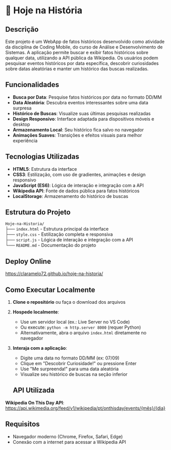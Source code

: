 # 📅 Hoje na História

## Descrição
Este projeto é um WebApp de fatos históricos desenvolvido como atividade da disciplina de Coding Mobile, do curso de Análise e Desenvolvimento de Sistemas. A aplicação permite buscar e exibir fatos históricos sobre qualquer data, utilizando a API pública da Wikipedia. Os usuários podem pesquisar eventos históricos por data específica, descobrir curiosidades sobre datas aleatórias e manter um histórico das buscas realizadas.

## Funcionalidades
- **Busca por Data**: Pesquise fatos históricos por data no formato DD/MM
- **Data Aleatória**: Descubra eventos interessantes sobre uma data surpresa
- **Histórico de Buscas**: Visualize suas últimas pesquisas realizadas
- **Design Responsivo**: Interface adaptada para dispositivos móveis e desktop
- **Armazenamento Local**: Seu histórico fica salvo no navegador
- **Animações Suaves**: Transições e efeitos visuais para melhor experiência

## Tecnologias Utilizadas
- **HTML5**: Estrutura da interface
- **CSS3**: Estilização, com uso de gradientes, animações e design responsivo
- **JavaScript (ES6)**: Lógica de interação e integração com a API
- **Wikipedia API**: Fonte de dados pública para fatos históricos
- **LocalStorage**: Armazenamento do histórico de buscas

## Estrutura do Projeto

`Hoje-na-Historia/`  
├── `index.html` - Estrutura principal da interface  
├── `style.css` - Estilização completa e responsiva  
├── `script.js` - Lógica de interação e integração com a API  
└── `README.md` - Documentação do projeto

## Deploy Online
https://claramelo72.github.io/hoje-na-historia/

## Como Executar Localmente
1. **Clone o repositório** ou faça o download dos arquivos
2. **Hospede localmente**:
   - Use um servidor local (ex.: Live Server no VS Code)
   - Ou execute: `python -m http.server 8000` (requer Python)
   - Alternativamente, abra o arquivo `index.html` diretamente no navegador
3. **Interaja com a aplicação**:
   - Digite uma data no formato DD/MM (ex: 07/09)
   - Clique em "Descobrir Curiosidade!" ou pressione Enter
   - Use "Me surpreenda!" para uma data aleatória
   - Visualize seu histórico de buscas na seção inferior

   ## API Utilizada
**Wikipedia On This Day API**:
https://api.wikimedia.org/feed/v1/wikipedia/pt/onthisday/events/{mês}/{dia}

## Requisitos
- Navegador moderno (Chrome, Firefox, Safari, Edge)
- Conexão com a internet para acessar a Wikipedia API
